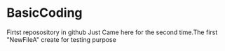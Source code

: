 # BasicCoding
Firtst reposository in github
Just Came here for the second time.The first "NewFileA" create for testing purpose
